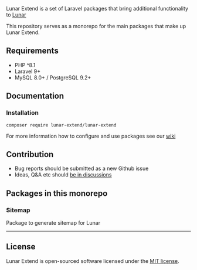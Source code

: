 Lunar Extend is a set of Laravel packages that bring additional functionality to [Lunar](https://lunarphp.io) 

This repository serves as a monorepo for the main packages that make up Lunar Extend.

## Requirements

- PHP ^8.1
- Laravel 9+
- MySQL 8.0+ / PostgreSQL 9.2+

## Documentation

### Installation
```
composer require lunar-extend/lunar-extend
```

For more information how to configure and use packages see our [wiki](https://github.com/lunar-extend/lunar-extend/wiki/Lunar-Extend-Wiki)


## Contribution

- Bug reports should be submitted as a new Github issue
- Ideas, Q&A etc should [be in discussions](https://github.com/lunar-extend/lunar-extend/discussions/new/choose)

## Packages in this monorepo

### Sitemap

Package to generate sitemap for Lunar

---

## License

Lunar Extend is open-sourced software licensed under the [MIT license](https://opensource.org/licenses/MIT).
